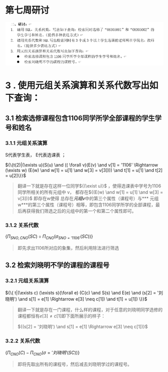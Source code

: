 # 第七周研讨

![研讨内容](.\研讨内容.png)

# 3 . 使用元组关系演算和关系代数写出如下查询：

## 3.1 检索选修课程包含1106同学所学全部课程的学生学号和姓名

### 3.1.1 元组关系演算

S代表学生表， E代表选课表 ；

${\{t(2)|(\exists u)(S(u) \and (( \forall v)(E(v) \and v[1] = '1106' \Rightarrow (\exists w) (E(w) \and w[1] = u[1] \and w[3] = v[3]))) \and t[1] = u[1] \and t[2] = u[2]\}}$

> 翻译一下就是存在这样一位同学${(\exist u)}$ ，使得选课表中学号为1106同学所相关的所有元组中 v， 都存在${(E(w) \and w[1] = u[1] \and w[3] = v[3])}$ 即存在w使得 总存在***元组v***中的第三个属性（课程号）与*** 元组w***的第三个属性（课程号）相等，即包含1106同学所学的全部课程，最后再获得我们筛选之后的元组中的第一个和第二个属性即可。

### 3.1.2 关系代数

${\{ \Pi _{SNO, CNO}(SC) \div \Pi _{CNO}(\sigma_{SNO = '1106'}(SC)) \}}$

> 即先求出1106所对应的象集，然后利用除法进行筛选

## 3.2 检索刘晓明不学的课程的课程号

### 3.2.1 元组关系演算

${\{ t|(\exists c) (\exists s)(\forall e) (C(c) \and S(s) \and E(e) \and (s[2] = '刘晓明') \and s[1] = e[1] \Rightarrow e[3] \neq c[1]) \and t[1] = u[1]) \}}$

> 翻译一下就是存在一门课程，什么样的课程，对于任意的刘晓明同学选修的课程都恒有${e[3] \neq c[1]}$即下面所展示的样子：
>
> ${(s[2] = '刘晓明') \and s[1] = e[1] \Rightarrow e[3] \neq c[1])}$

### 3.2.2 关系代数

${\{ \Pi_{CNO}(C)- \Pi _{CNO} (\sigma = '刘晓明'(SC)) \}}$

> 即将先取出所有的课程号，然后减去刘晓明学过的课程号。
